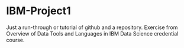 # IBM-Project1
Just a run-through or tutorial of github and a repository. Exercise from Overview of Data Tools and Languages in IBM Data Science credential course.
